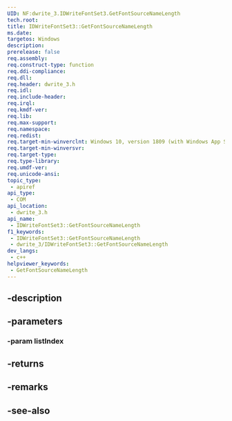 ```yaml
---
UID: NF:dwrite_3.IDWriteFontSet3.GetFontSourceNameLength
tech.root: 
title: IDWriteFontSet3::GetFontSourceNameLength
ms.date: 
targetos: Windows
description: 
prerelease: false
req.assembly: 
req.construct-type: function
req.ddi-compliance: 
req.dll: 
req.header: dwrite_3.h
req.idl: 
req.include-header: 
req.irql: 
req.kmdf-ver: 
req.lib: 
req.max-support: 
req.namespace: 
req.redist: 
req.target-min-winverclnt: Windows 10, version 1809 (with Windows App SDK 0.5 or later)
req.target-min-winversvr: 
req.target-type: 
req.type-library: 
req.umdf-ver: 
req.unicode-ansi: 
topic_type:
 - apiref
api_type:
 - COM
api_location:
 - dwrite_3.h
api_name:
 - IDWriteFontSet3::GetFontSourceNameLength
f1_keywords:
 - IDWriteFontSet3::GetFontSourceNameLength
 - dwrite_3/IDWriteFontSet3::GetFontSourceNameLength
dev_langs:
 - c++
helpviewer_keywords:
 - GetFontSourceNameLength
---
```


## -description

## -parameters

### -param listIndex

## -returns

## -remarks

## -see-also

